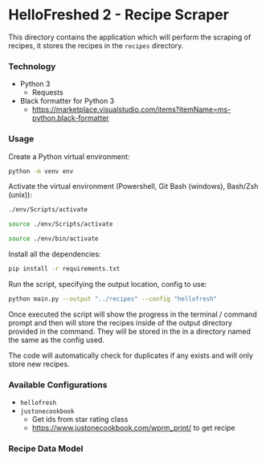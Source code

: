 # HelloFreshed 2 - Recipe Scraper

This directory contains the application which will perform the scraping of recipes, it stores the recipes in the `recipes` directory.

### Technology

* Python 3
  * Requests
* Black formatter for Python 3
  * https://marketplace.visualstudio.com/items?itemName=ms-python.black-formatter

### Usage

Create a Python virtual environment:

```bash
python -m venv env
```

Activate the virtual environment (Powershell, Git Bash (windows), Bash/Zsh (unix)):

```bash
./env/Scripts/activate
```

```bash
source ./env/Scripts/activate
```

```bash
source ./env/bin/activate
```

Install all the dependencies:

```bash
pip install -r requirements.txt
```

Run the script, specifying the output location, config to use:

```bash
python main.py --output "../recipes" --config "hellofresh"
```

Once executed the script will show the progress in the terminal / command prompt and then will store the recipes inside of the output directory provided in the command. They will be stored in the in a directory named the same as the config used.

The code will automatically check for duplicates if any exists and will only store new recipes.

### Available Configurations

* `hellofresh`
* `justonecookbook`
  * Get ids from star rating class
  * https://www.justonecookbook.com/wprm_print/<id> to get recipe  

### Recipe Data Model

